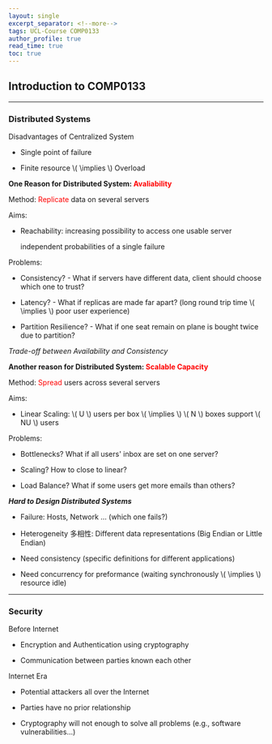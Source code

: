 ```yaml
---
layout: single
excerpt_separator: <!--more-->
tags: UCL-Course COMP0133
author_profile: true
read_time: true
toc: true
---
```


## Introduction to COMP0133

<!--more-->

---
### Distributed Systems

Disadvantages of Centralized System

- Single point of failure

- Finite resource \\( \implies \\) Overload

**One Reason for Distributed System: <span style="color:Red">Avaliability</span>**

Method: <span style="color:Red">Replicate</span> data on several servers

Aims:

- Reachability: increasing possibility to access one usable server 

    independent probabilities of a single failure
    
Problems:

- Consistency? - What if servers have different data, client should choose which one to trust?

- Latency? - What if replicas are made far apart? (long round trip time \\( \implies \\) poor user experience)

- Partition Resilience? - What if one seat remain on plane is bought twice due to partition?

*Trade-off between Availability and Consistency*

**Another reason for Distributed System: <span style="color:Red">Scalable Capacity</span>**

Method: <span style="color:Red">Spread</span> users across several servers

Aims:

- Linear Scaling: \\( U \\) users per box \\( \implies \\) \\( N \\) boxes support \\( NU \\) users

Problems:

- Bottlenecks? What if all users' inbox are set on one server?

- Scaling? How to close to linear?

- Load Balance? What if some users get more emails than others?

***Hard to Design Distributed Systems***

- Failure: Hosts, Network ... (which one fails?)

- Heterogeneity 多相性: Different data representations (Big Endian or Little Endian)

- Need consistency (specific definitions for different applications)

- Need concurrency for preformance (waiting synchronously \\( \implies \\) resource idle)

---
### Security

Before Internet

- Encryption and Authentication using cryptography

- Communication between parties known each other

Internet Era

- Potential attackers all over the Internet

- Parties have no prior relationship

- Cryptography will not enough to solve all problems (e.g., software vulnerabilities...)